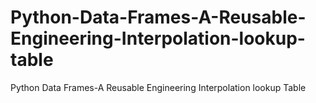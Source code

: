# Python-Data-Frames-A-Reusable-Engineering-Interpolation-lookup-table
Python Data Frames-A Reusable Engineering Interpolation lookup Table
